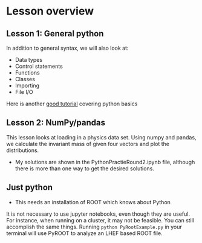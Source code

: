 # Lesson overview
## Lesson 1: General python
In addition to general syntax, we will also look at:
  * Data types
  * Control statements
  * Functions
  * Classes
  * Importing
  * File I/O

Here is another [good tutorial](https://www.stavros.io/tutorials/python/) covering python basics

## Lesson 2: NumPy/pandas
This lesson looks at loading in a physics data set. Using numpy and pandas, we
calculate the invariant mass of given four vectors and plot the distributions.
  * My solutions are shown in the PythonPractieRound2.ipynb file, although there
  is more than one way to get the desired solutions.

## Just python
  * This needs an installation of ROOT which knows about Python

It is not necessary to use jupyter notebooks, even though they are useful. For
instance, when running on a cluster, it may not be feasible. You can still accomplish
the same things. Running `python PyRootExample.py` in your terminal will use PyROOT
to analyze an LHEF based ROOT file.
